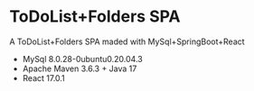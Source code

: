 # ToDoList+Folders SPA
 A ToDoList+Folders SPA maded with MySql+SpringBoot+React
 - MySql 8.0.28-0ubuntu0.20.04.3
 - Apache Maven 3.6.3 + Java 17
 - React 17.0.1
